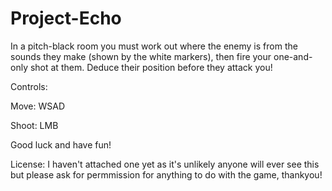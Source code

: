 # Project-Echo

In a pitch-black room you must work out where the enemy is from the sounds they make (shown by the white markers), then fire your one-and-only shot at them. Deduce their position before they attack you!

Controls:

Move: WSAD

Shoot: LMB

Good luck and have fun!

License: I haven't attached one yet as it's unlikely anyone will ever see this but please ask for permmission for anything to do with the game, thankyou!
